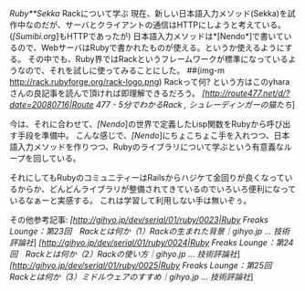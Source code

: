 *Ruby**Sekka* Rackについて学ぶ
現在、新しい日本語入力メソッド(Sekka)を試作中なのだが、サーバとクライアントの通信はHTTPにしようと考えている。(*[Sumibi.org*]もHTTPであったが)
 日本語入力メソッドは*[Nendo*]で書いているので、WebサーバはRubyで書かれたものが使える。というか使えるようにする。
その中でも、Ruby界ではRackというフレームワークが標準になっているようなので、それを試しに使ってみることにした。
 ##(img-m http://rack.rubyforge.org/rack-logo.png)
Rackって何? という方はこのyharaさんの良記事を読んで頂ければ即理解できるだろう。
 *[http://route477.net/d/?date=20080716|Route 477 - 5分でわかるRack , シュレーディンガーの猫たち*]

今は、それに合わせて、*[Nendo*]の世界で定義したLisp関数をRubyから呼び出す手段を準備中。
こんな感じで、*[Nendo*]にちょこちょこ手を入れつつ、日本語入力メソッドを作りつつ、Rubyのライブラリについて学ぶという有意義なループを回している。

それにしてもRubyのコミュニティーはRailsからハジケて金回りが良くなっているからか、どんどんライブラリが整備されてきているのでいろいろ便利になっているなぁーと実感する。
これは学習して利用しない手は無いぞぅ。

その他参考記事:
 *[http://gihyo.jp/dev/serial/01/ruby/0023|Ruby Freaks Lounge：第23回　Rackとは何か（1）Rackの生まれた背景｜gihyo.jp … 技術評論社*]
 *[http://gihyo.jp/dev/serial/01/ruby/0024|Ruby Freaks Lounge：第24回　Rackとは何か（2）Rackの使い方｜gihyo.jp … 技術評論社*]
 *[http://gihyo.jp/dev/serial/01/ruby/0025|Ruby Freaks Lounge：第25回　Rackとは何か（3）ミドルウェアのすすめ｜gihyo.jp … 技術評論社*]

